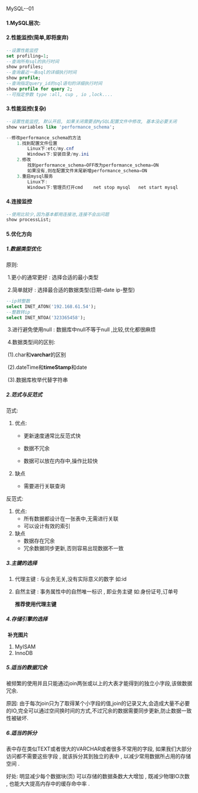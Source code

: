 MySQL--01

#### 1.MySQL层次:



#### 2.性能监控(简单,即将废弃)

```sql
--设置性能监控
set profiling=1;
--查询所有sql的执行时间
show profiles;
--查询最近一条sql的详细执行时间
show profile;
--查询指定query_id的sql语句的详细执行时间
show profile for query 2;
--可指定参数 type :all, cup , io ,lock....
```

#### 3.性能监控(复杂)

```sql
--设置性能监控, 默认开启, 如果关闭需要去MySQL配置文件中修改, 基本没必要关闭
show variables like 'performance_schema';

```

```java
--修改performance_schema的方法
    1.找到配置文件位置
   	 	Linux下:etc/my.cnf
    	Windows下:安装目录/my.ini
    2.修改
    	找到performance_schema=OFF改为performance_schema=ON
        如果没有,则在配置文件末尾新增performance_schema=ON
    3.重启mysql服务
        Linux下:
		Windows下:管理员打开cmd    net stop mysql   net start mysql   
```

#### 4.连接监控

```sql
--使用比较少,因为基本都用连接池,连接不会出问题
show processList;
```

#### 5.优化方向

##### 1.数据类型优化

原则:

​	1.更小的通常更好 : 选择合适的最小类型

​	2.简单就好 : 选择最合适的数据类型(日期-date ip-整型) 

```sql
--ip转整数
select INET_ATON('192.168.61.54');
--整数转ip
select INET_NTOA('323365458');
```

​	3.进行避免使用null : 数据库中null不等于null ,比较,优化都很麻烦

​	4.数据类型间的区别:

​		(1).char和**varchar**的区别

​		(2).dateTime和**timeStamp**和date

​		(3).数据库枚举代替字符串

##### 2.范式与反范式

范式: 

1. 优点: 

   - 更新速度通常比反范式快

   - 数据不冗余

   - 数据可以放在内存中,操作比较快

2. 缺点

   - 需要进行关联查询

反范式:

1. 优点:
   - 所有数据都设计在一张表中,无需进行关联
   - 可以设计有效的索引
2. 缺点
   - 数据存在冗余
   - 冗余数据同步更新,否则容易出现数据不一致

##### 3.主键的选择

1. 代理主键 : 与业务无关,没有实际意义的数字       如:id

2. 自然主键 : 事务属性中的自然唯一标识 , 即业务主键    如:身份证号,订单号

   **推荐使用代理主键**

##### 4.存储引擎的选择

​	**补充图片**

1. MyISAM
2. InnoDB

##### 5.适当的数据冗余

​	被频繁的使用并且只能通过join两张或以上的大表才能得到的独立小字段,该做数据冗余.

原因: 由于每次join只为了取得某个小字段的值,join的记录又大,会造成大量不必要的IO,完全可以通过空间换时间的方式,不过冗余的数据需要同步更新,防止数据一致性被破坏.

##### 6.适当的拆分

 表中存在类似TEXT或者很大的VARCHAR或者很多不常用的字段, 如果我们大部分访问都不需要这些字段 , 就该拆分其到独立的表中 , 以减少常用数据所占用的存储空间 . 

好处: 明显减少每个数据块(页) 可以存储的数据条数大大增加 , 既减少物理IO次数 , 也能大大提高内存中的缓存命中率 .

